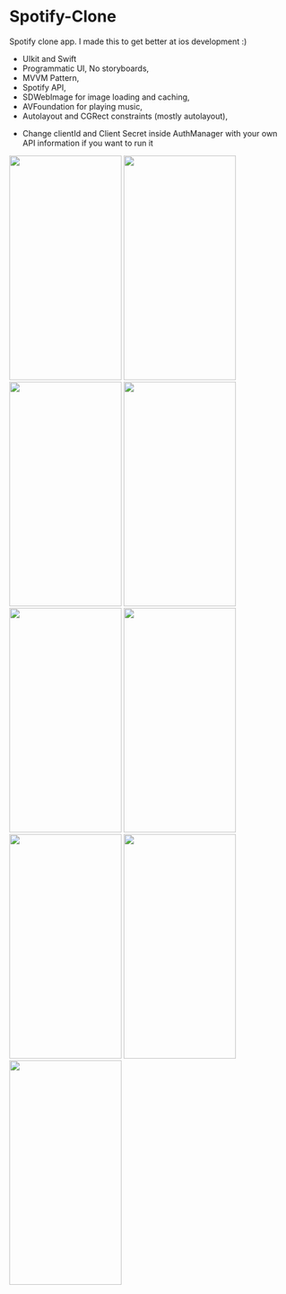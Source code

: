 # Spotify-Clone
Spotify clone app. I made this to get better at ios development :)

- UIkit and Swift
- Programmatic UI, No storyboards,
- MVVM Pattern,
- Spotify API,
- SDWebImage for image loading and caching,
- AVFoundation for playing music,
- Autolayout and CGRect constraints (mostly autolayout),

* Change clientId and Client Secret inside AuthManager with your own API information if you want to run it

<img src="https://github.com/ardabho/Spotify-Clone/assets/83502600/345bbb84-f1dd-4ee0-8344-3759df99b11a" width="200" height="400">
<img src="https://github.com/ardabho/Spotify-Clone/assets/83502600/d314435e-0c95-4b45-8827-6c6a29174beb" width="200" height="400">
<img src="https://github.com/ardabho/Spotify-Clone/assets/83502600/4b93a36d-2471-46ab-86f2-0a115bb189a2" width="200" height="400">
<img src="https://github.com/ardabho/Spotify-Clone/assets/83502600/73f034d9-31f4-465d-ab74-db8dd00d0296" width="200" height="400">
<img src="https://github.com/ardabho/Spotify-Clone/assets/83502600/1cce578e-2adf-41c7-b86a-7c1c9e6f52ee" width="200" height="400">
<img src="https://github.com/ardabho/Spotify-Clone/assets/83502600/598544b6-1c6e-4faf-b0a1-17821e0adc82" width="200" height="400">
<img src="https://github.com/ardabho/Spotify-Clone/assets/83502600/6ed024dd-2eef-4993-a21f-8d786e698a63" width="200" height="400">
<img src="https://github.com/ardabho/Spotify-Clone/assets/83502600/f8f572b0-5442-4a39-b97f-45c4d74a2952" width="200" height="400">
<img src="https://github.com/ardabho/Spotify-Clone/assets/83502600/91f1a532-ca49-45f7-874c-66b1b9b7d00c" width="200" height="400">


